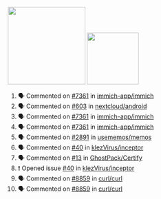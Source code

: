<a href="https://github.com/bestrocker221"><img src="https://github-readme-stats-sigma-five.vercel.app/api?username=bestrocker221&count_private=true&theme=dark" height="180" /></a> <a href="https://github.com/bestrocker221"><img src="https://github-readme-stats-sigma-five.vercel.app/api/top-langs/?username=bestrocker221&langs_count=8&theme=dark&hide=tex,java,html,css&layout=compact" height="120" /></a>


<!--START_SECTION:activity--> 
1. 🗣 Commented on [#7361](https://github.com/immich-app/immich/issues/7361#issuecomment-2028486642) in [immich-app/immich](https://github.com/immich-app/immich)
2. 🗣 Commented on [#603](https://github.com/nextcloud/android/issues/603#issuecomment-2002431859) in [nextcloud/android](https://github.com/nextcloud/android)
3. 🗣 Commented on [#7361](https://github.com/immich-app/immich/issues/7361#issuecomment-1968363464) in [immich-app/immich](https://github.com/immich-app/immich)
4. 🗣 Commented on [#7361](https://github.com/immich-app/immich/issues/7361#issuecomment-1967539612) in [immich-app/immich](https://github.com/immich-app/immich)
5. 🗣 Commented on [#2891](https://github.com/usememos/memos/issues/2891#issuecomment-1926943833) in [usememos/memos](https://github.com/usememos/memos)
6. 🗣 Commented on [#40](https://github.com/klezVirus/inceptor/issues/40) in [klezVirus/inceptor](https://github.com/klezVirus/inceptor)
7. 🗣 Commented on [#13](https://github.com/GhostPack/Certify/issues/13) in [GhostPack/Certify](https://github.com/GhostPack/Certify)
8. ❗️ Opened issue [#40](https://github.com/klezVirus/inceptor/issues/40) in [klezVirus/inceptor](https://github.com/klezVirus/inceptor)
9. 🗣 Commented on [#8859](https://github.com/curl/curl/issues/8859) in [curl/curl](https://github.com/curl/curl)
10. 🗣 Commented on [#8859](https://github.com/curl/curl/issues/8859) in [curl/curl](https://github.com/curl/curl)
<!--END_SECTION:activity-->
